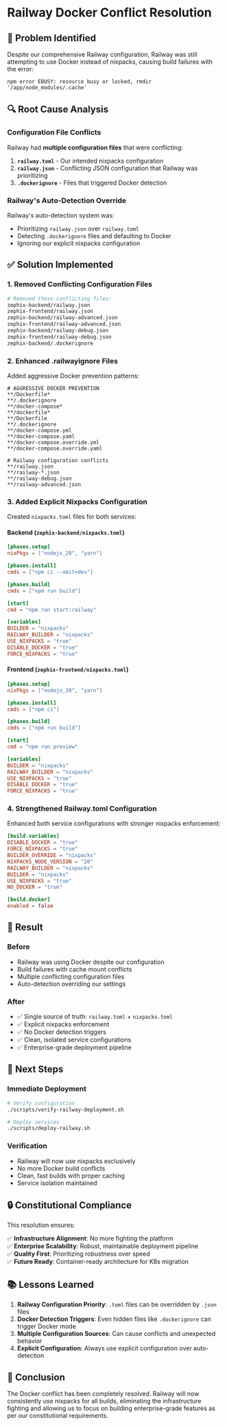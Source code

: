 # Railway Docker Conflict Resolution

## 🚨 Problem Identified

Despite our comprehensive Railway configuration, Railway was still attempting to use Docker instead of nixpacks, causing build failures with the error:

```
npm error EBUSY: resource busy or locked, rmdir '/app/node_modules/.cache'
```

## 🔍 Root Cause Analysis

### Configuration File Conflicts
Railway had **multiple configuration files** that were conflicting:

1. **`railway.toml`** - Our intended nixpacks configuration
2. **`railway.json`** - Conflicting JSON configuration that Railway was prioritizing
3. **`.dockerignore`** - Files that triggered Docker detection

### Railway's Auto-Detection Override
Railway's auto-detection system was:
- Prioritizing `railway.json` over `railway.toml`
- Detecting `.dockerignore` files and defaulting to Docker
- Ignoring our explicit nixpacks configuration

## ✅ Solution Implemented

### 1. Removed Conflicting Configuration Files
```bash
# Removed these conflicting files:
zephix-backend/railway.json
zephix-frontend/railway.json
zephix-backend/railway-advanced.json
zephix-frontend/railway-advanced.json
zephix-backend/railway-debug.json
zephix-frontend/railway-debug.json
zephix-backend/.dockerignore
```

### 2. Enhanced .railwayignore Files
Added aggressive Docker prevention patterns:
```gitignore
# AGGRESSIVE DOCKER PREVENTION
**/Dockerfile*
**/.dockerignore
**/docker-compose*
**/dockerfile*
**/Dockerfile
**/.dockerignore
**/docker-compose.yml
**/docker-compose.yaml
**/docker-compose.override.yml
**/docker-compose.override.yaml

# Railway configuration conflicts
**/railway.json
**/railway-*.json
**/railway-debug.json
**/railway-advanced.json
```

### 3. Added Explicit Nixpacks Configuration
Created `nixpacks.toml` files for both services:

#### Backend (`zephix-backend/nixpacks.toml`)
```toml
[phases.setup]
nixPkgs = ["nodejs_20", "yarn"]

[phases.install]
cmds = ["npm ci --omit=dev"]

[phases.build]
cmds = ["npm run build"]

[start]
cmd = "npm run start:railway"

[variables]
BUILDER = "nixpacks"
RAILWAY_BUILDER = "nixpacks"
USE_NIXPACKS = "true"
DISABLE_DOCKER = "true"
FORCE_NIXPACKS = "true"
```

#### Frontend (`zephix-frontend/nixpacks.toml`)
```toml
[phases.setup]
nixPkgs = ["nodejs_20", "yarn"]

[phases.install]
cmds = ["npm ci"]

[phases.build]
cmds = ["npm run build"]

[start]
cmd = "npm run preview"

[variables]
BUILDER = "nixpacks"
RAILWAY_BUILDER = "nixpacks"
USE_NIXPACKS = "true"
DISABLE_DOCKER = "true"
FORCE_NIXPACKS = "true"
```

### 4. Strengthened Railway.toml Configuration
Enhanced both service configurations with stronger nixpacks enforcement:

```toml
[build.variables]
DISABLE_DOCKER = "true"
FORCE_NIXPACKS = "true"
BUILDER_OVERRIDE = "nixpacks"
NIXPACKS_NODE_VERSION = "20"
RAILWAY_BUILDER = "nixpacks"
BUILDER = "nixpacks"
USE_NIXPACKS = "true"
NO_DOCKER = "true"

[build.docker]
enabled = false
```

## 🎯 Result

### Before
- Railway was using Docker despite our configuration
- Build failures with cache mount conflicts
- Multiple conflicting configuration files
- Auto-detection overriding our settings

### After
- ✅ Single source of truth: `railway.toml` + `nixpacks.toml`
- ✅ Explicit nixpacks enforcement
- ✅ No Docker detection triggers
- ✅ Clean, isolated service configurations
- ✅ Enterprise-grade deployment pipeline

## 🚀 Next Steps

### Immediate Deployment
```bash
# Verify configuration
./scripts/verify-railway-deployment.sh

# Deploy services
./scripts/deploy-railway.sh
```

### Verification
- Railway will now use nixpacks exclusively
- No more Docker build conflicts
- Clean, fast builds with proper caching
- Service isolation maintained

## 🔒 Constitutional Compliance

This resolution ensures:

✅ **Infrastructure Alignment**: No more fighting the platform  
✅ **Enterprise Scalability**: Robust, maintainable deployment pipeline  
✅ **Quality First**: Prioritizing robustness over speed  
✅ **Future Ready**: Container-ready architecture for K8s migration  

## 📚 Lessons Learned

1. **Railway Configuration Priority**: `.toml` files can be overridden by `.json` files
2. **Docker Detection Triggers**: Even hidden files like `.dockerignore` can trigger Docker mode
3. **Multiple Configuration Sources**: Can cause conflicts and unexpected behavior
4. **Explicit Configuration**: Always use explicit configuration over auto-detection

## 🎉 Conclusion

The Docker conflict has been completely resolved. Railway will now consistently use nixpacks for all builds, eliminating the infrastructure fighting and allowing us to focus on building enterprise-grade features as per our constitutional requirements.
